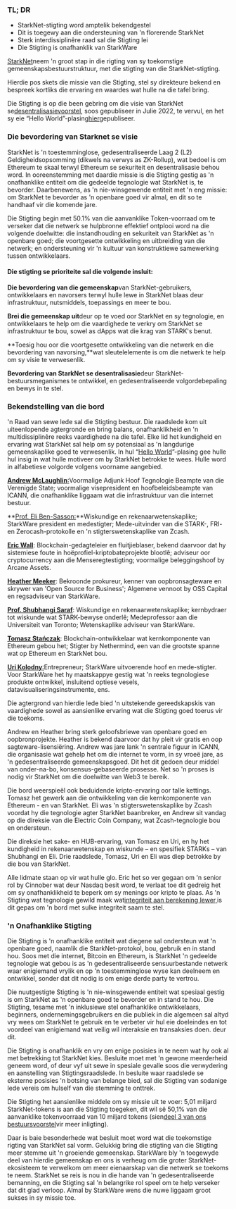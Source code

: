 ### TL; DR

* StarkNet-stigting word amptelik bekendgestel
* Dit is toegewy aan die ondersteuning van 'n florerende StarkNet
* Sterk interdissiplinêre raad sal die Stigting lei
* Die Stigting is onafhanklik van StarkWare

[StarkNet](https://starknet.io/)neem 'n groot stap in die rigting van sy toekomstige gemeenskapsbestuurstruktuur, met die stigting van die StarkNet-stigting.

Hierdie pos skets die missie van die Stigting, stel sy direkteure bekend en bespreek kortliks die ervaring en waardes wat hulle na die tafel bring.

Die Stigting is op die been gebring om die visie van StarkNet se[desentralisasievoorstel](https://medium.com/starkware/part-1-starknet-sovereignty-a-decentralization-proposal-bca3e98a01ef), soos gepubliseer in Julie 2022, te vervul, en het sy eie “Hello World”-plasing[hier](https://medium.com/@StarkNet_Foundation/7bd55d5dbc59)gepubliseer.

### Die bevordering van Starknet se visie

StarkNet is 'n toestemminglose, gedesentraliseerde Laag 2 (L2) Geldigheidsopsomming (dikwels na verwys as ZK-Rollup), wat bedoel is om Ethereum te skaal terwyl Ethereum se sekuriteit en desentralisasie behou word. In ooreenstemming met daardie missie is die Stigting gestig as 'n onafhanklike entiteit om die gedeelde tegnologie wat StarkNet is, te bevorder. Daarbenewens, as 'n nie-winsgewende entiteit met 'n eng missie: om StarkNet te bevorder as 'n openbare goed vir almal, en dit so te handhaaf vir die komende jare.

Die Stigting begin met 50.1% van die aanvanklike Token-voorraad om te verseker dat die netwerk se hulpbronne effektief ontplooi word na die volgende doelwitte: die instandhouding en sekuriteit van StarkNet as 'n openbare goed; die voortgesette ontwikkeling en uitbreiding van die netwerk; en ondersteuning vir 'n kultuur van konstruktiewe samewerking tussen ontwikkelaars.

#### **Die stigting se prioriteite sal die volgende insluit:**

**Die bevordering van die gemeenskap**van StarkNet-gebruikers, ontwikkelaars en navorsers terwyl hulle lewe in StarkNet blaas deur infrastruktuur, nutsmiddels, toepassings en meer te bou.

**Brei die gemeenskap uit**deur op te voed oor StarkNet en sy tegnologie, en ontwikkelaars te help om die vaardighede te verkry om StarkNet se infrastruktuur te bou, sowel as dApps wat die krag van STARK's benut.

**Toesig hou oor die voortgesette ontwikkeling van die netwerk en die bevordering van navorsing,**wat sleutelelemente is om die netwerk te help om sy visie te verwesenlik.

**Bevordering van StarkNet se desentralisasie**deur StarkNet-bestuursmeganismes te ontwikkel, en gedesentraliseerde volgordebepaling en bewys in te stel.

### **Bekendstelling van die bord**

'n Raad van sewe lede sal die Stigting bestuur. Die raadslede kom uit uiteenlopende agtergronde en bring balans, onafhanklikheid en 'n multidissiplinêre reeks vaardighede na die tafel. Elke lid het kundigheid en ervaring wat StarkNet sal help om sy potensiaal as 'n langdurige gemeenskaplike goed te verwesenlik. In hul “[Hello World](https://medium.com/@StarkNet_Foundation/7bd55d5dbc59)”-plasing gee hulle hul insig in wat hulle motiveer om by StarkNet betrokke te wees. Hulle word in alfabetiese volgorde volgens voorname aangebied.

[**Andrew McLaughlin**:](https://andrew.mclaughl.in/about-me)Voormalige Adjunk Hoof Tegnologie Beampte van die Verenigde State; voormalige visepresident en hoofbeleidsbeampte van ICANN, die onafhanklike liggaam wat die infrastruktuur van die internet bestuur.

**[Prof. Eli Ben-Sasson:](https://starkware.co/media-kit/?founder=Eli#founders)**Wiskundige en rekenaarwetenskaplike; StarkWare president en medestigter; Mede-uitvinder van die STARK-, FRI- en Zerocash-protokolle en 'n stigterswetenskaplike van Zcash.

**[Eric Wall](https://en.wikipedia.org/wiki/Eric_Wall_(researcher))**: Blockchain-gedagteleier en fluitjieblaser, bekend daarvoor dat hy sistemiese foute in hoëprofiel-kriptobateprojekte blootlê; adviseur oor cryptocurrency aan die Menseregtestigting; voormalige beleggingshoof by Arcane Assets.

**[Heather Meeker](https://www.techlawpartners.com/heather)**: Bekroonde prokureur, kenner van oopbronsagteware en skrywer van 'Open Source for Business'; Algemene vennoot by OSS Capital en regsadviseur van StarkWare.

**[Prof. Shubhangi Saraf](https://www.math.toronto.edu/ssaraf/)**: Wiskundige en rekenaarwetenskaplike; kernbydraer tot wiskunde wat STARK-bewyse onderlê; Medeprofessor aan die Universiteit van Toronto; Wetenskaplike adviseur van StarkWare.

**[Tomasz Stańczak](https://www.linkedin.com/in/tomaszkajetanstanczak/?originalSubdomain=uk)**: Blockchain-ontwikkelaar wat kernkomponente van Ethereum gebou het; Stigter by Nethermind, een van die grootste spanne wat op Ethereum en StarkNet bou.

[**Uri Kolodny**:](https://starkware.co/media-kit/?founder=Uri#founders)Entrepreneur; StarkWare uitvoerende hoof en mede-stigter. Voor StarkWare het hy maatskappye gestig wat 'n reeks tegnologiese produkte ontwikkel, insluitend optiese vesels, datavisualiseringsinstrumente, ens.

Die agtergrond van hierdie lede bied 'n uitstekende gereedskapskis van vaardighede sowel as aansienlike ervaring wat die Stigting goed toerus vir die toekoms.

Andrew en Heather bring sterk geloofsbriewe van openbare goed en oopbronprojekte. Heather is bekend daarvoor dat hy pleit vir gratis en oop sagteware-lisensiëring. Andrew was jare lank 'n sentrale figuur in ICANN, die organisasie wat gehelp het om die internet te vorm, in sy vroeë jare, as 'n gedesentraliseerde gemeenskapsgoed. Dit het dit gedoen deur middel van onder-na-bo, konsensus-gebaseerde prosesse. Net so 'n proses is nodig vir StarkNet om die doelwitte van Web3 te bereik.

Die bord weerspieël ook beduidende kripto-ervaring oor talle kettings. Tomasz het gewerk aan die ontwikkeling van die kernkomponente van Ethereum - en van StarkNet. Eli was 'n stigterswetenskaplike by Zcash voordat hy die tegnologie agter StarkNet baanbreker, en Andrew sit vandag op die direksie van die Electric Coin Company, wat Zcash-tegnologie bou en ondersteun.

Die direksie het sake- en HUB-ervaring, van Tomasz en Uri, en hy het kundigheid in rekenaarwetenskap en wiskunde – en spesifiek STARKs – van Shubhangi en Eli. Drie raadslede, Tomasz, Uri en Eli was diep betrokke by die bou van StarkNet.

Alle lidmate staan op vir wat hulle glo. Eric het so ver gegaan om 'n senior rol by Cinnober wat deur Nasdaq besit word, te verlaat toe dit gedreig het om sy onafhanklikheid te beperk om sy menings oor kripto te plaas. As 'n Stigting wat tegnologie gewild maak wat[integriteit aan berekening lewer,](https://medium.com/starkware/extreme-integrity-in-decentralized-world-9e66cdf24d8b)is dit gepas om 'n bord met sulke integriteit saam te stel.

### **'n Onafhanklike Stigting**

Die Stigting is 'n onafhanklike entiteit wat diegene sal ondersteun wat 'n openbare goed, naamlik die StarkNet-protokol, bou, gebruik en in stand hou. Soos met die internet, Bitcoin en Ethereum, is StarkNet 'n gedeelde tegnologie wat gebou is as 'n gedesentraliseerde sensuurbestande netwerk waar enigiemand vrylik en op 'n toestemminglose wyse kan deelneem en ontwikkel, sonder dat dit nodig is om enige derde party te vertrou.

Die nuutgestigte Stigting is 'n nie-winsgewende entiteit wat spesiaal gestig is om StarkNet as 'n openbare goed te bevorder en in stand te hou. Die Stigting, tesame met 'n inklusiewe stel onafhanklike ontwikkelaars, beginners, ondernemingsgebruikers en die publiek in die algemeen sal altyd vry wees om StarkNet te gebruik en te verbeter vir hul eie doeleindes en tot voordeel van enigiemand wat veilig wil interaksie en transaksies doen. deur dit.

Die Stigting is onafhanklik en vry om enige posisies in te neem wat hy ook al met betrekking tot StarkNet kies. Besluite moet met 'n gewone meerderheid geneem word, of deur vyf uit sewe in spesiale gevalle soos die verwydering en aanstelling van Stigtingsraadslede. In besluite waar raadslede se eksterne posisies 'n botsing van belange bied, sal die Stigting van sodanige lede vereis om hulself van die stemming te onttrek.

Die Stigting het aansienlike middele om sy missie uit te voer: 5,01 miljard StarkNet-tokens is aan die Stigting toegeken, dit wil sê 50,1% van die aanvanklike tokenvoorraad van 10 miljard tokens (sien[deel 3 van ons bestuursvoorstel](https://medium.com/starkware/part-3-starknet-token-design-5cc17af066c6)vir meer inligting).

Daar is baie besonderhede wat besluit moet word wat die toekomstige rigting van StarkNet sal vorm. Gelukkig bring die stigting van die Stigting meer stemme uit 'n groeiende gemeenskap. StarkWare bly 'n toegewyde deel van hierdie gemeenskap en ons is verheug om die groter StarkNet-ekosisteem te verwelkom om meer eienaarskap van die netwerk se toekoms te neem. StarkNet se reis is nou in die hande van 'n gedesentraliseerde bemanning, en die Stigting sal 'n belangrike rol speel om te help verseker dat dit glad verloop. Almal by StarkWare wens die nuwe liggaam groot sukses in sy missie toe.